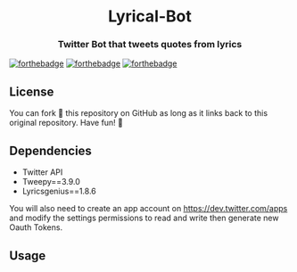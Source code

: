 

<h1 align="center">Lyrical-Bot</h1>
<h3 align="center"> 
Twitter Bot that tweets quotes from lyrics 
</h3>

[![forthebadge](https://forthebadge.com/images/badges/made-with-python.svg)](https://forthebadge.com)
[![forthebadge](https://forthebadge.com/images/badges/check-it-out.svg)](https://forthebadge.com)
[![forthebadge](https://forthebadge.com/images/badges/fo-real.svg)](https://forthebadge.com)


License
------------

You can fork 🍴 this repository on GitHub as long as it links back to this original repository. Have fun! 🤗

Dependencies
------------

  * Twitter API
  * Tweepy==3.9.0
  * Lyricsgenius==1.8.6

You will also need to create an app account on https://dev.twitter.com/apps and modify the settings permissions to read and write then generate new Oauth Tokens.

Usage
------------

